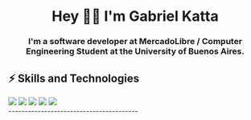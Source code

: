 <h1 align="center"> Hey ✌🏻 I'm Gabriel Katta </h1>
<h3 align="center">I'm a software developer at MercadoLibre / Computer Engineering Student at the University of Buenos Aires.</h3>

⚡️ Skills and Technologies
----------------------------------------
<div>
<img src = "https://img.shields.io/badge/Python-3776AB?style=for-the-badge&logo=python&logoColor=white"/>
<img src = "https://img.shields.io/badge/C-00599C?style=for-the-badge&logo=c&logoColor=white" />
<img src = "https://img.shields.io/badge/Java-ED8B00?style=for-the-badge&logo=java&logoColor=white"/>
<img src = "https://img.shields.io/badge/Spring-6DB33F?style=for-the-badge&logo=spring&logoColor=white" />
<img src = "https://img.shields.io/badge/SmallTalk-OOP-yellow"/>
</div>
----------------------------------------



